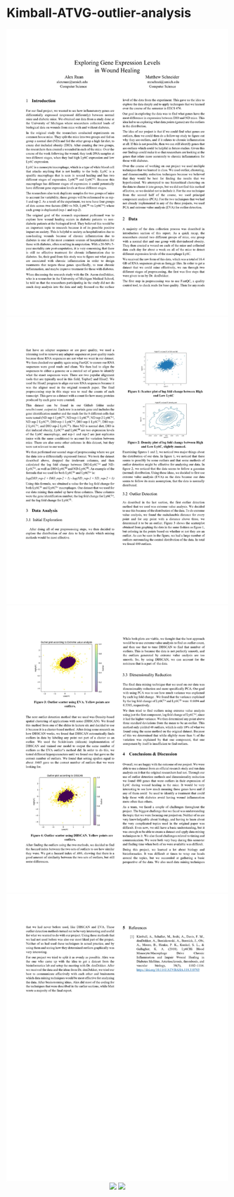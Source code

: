 # Kimball-ATVG-outlier-analysis

<p align="center">
  <img src="https://github.com/ZovcIfzm/Kimball-ATVG-outlier-analysis/blob/main/readme-imgs/0001.jpg">  
  <img src="https://github.com/ZovcIfzm/Kimball-ATVG-outlier-analysis/blob/main/readme-imgs/0002.jpg">  
  <img src="https://github.com/ZovcIfzm/Kimball-ATVG-outlier-analysis/blob/main/readme-imgs/0003.jpg">  
  <img src="https://github.com/ZovcIfzm/Kimball-ATVG-outlier-analysis/blob/main/readme-imgs/0004.jpg">  
  <img src="https://github.com/ZovcIfzm/Kimball-ATVG-outlier-analysis/blob/main/readme-imgs/0005.jpg">  
  <img src="https://github.com/ZovcIfzm/Kimball-ATVG-outlier-analysis/blob/main/readme-imgs/0006.jpg">  
</p>
